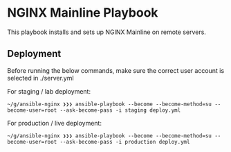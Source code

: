 # NGINX Mainline Playbook

This playbook installs and sets up NGINX Mainline on remote servers.

## Deployment

Before running the below commands, make sure the correct user account is selected in ./server.yml

For staging / lab deployment:

```shell
~/g/ansible-nginx ❯❯❯ ansible-playbook --become --become-method=su --become-user=root --ask-become-pass -i staging deploy.yml
```

For production / live deployment:

```shell
~/g/ansible-nginx ❯❯❯ ansible-playbook --become --become-method=su --become-user=root --ask-become-pass -i production deploy.yml
```
